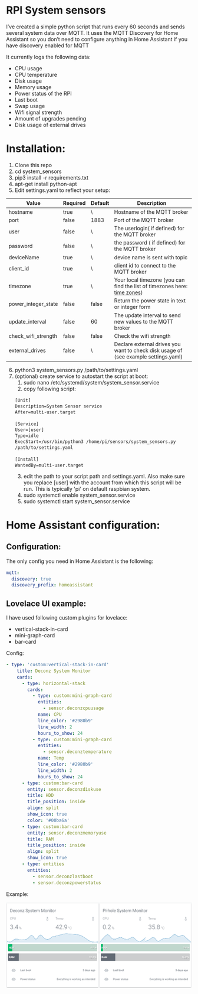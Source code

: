 # RPI System sensors
I’ve created a simple python script that runs every 60 seconds and sends several system data over MQTT. It uses the MQTT Discovery for Home Assistant so you don’t need to configure anything in Home Assistant if you have discovery enabled for MQTT

It currently logs the following data:
* CPU usage
* CPU temperature
* Disk usage
* Memory usage
* Power status of the RPI
* Last boot
* Swap usage
* Wifi signal strength
* Amount of upgrades pending
* Disk usage of external drives

# Installation:
1. Clone this repo
2. cd system_sensors
3. pip3 install -r requirements.txt
4. apt-get install python-apt
5. Edit settings.yaml to reflect your setup:

| Value  | Required | Default | Description | 
| ------------- | ------------- | ------------- | ------------- |
| hostname  | true | \ | Hostname of the MQTT broker
| port  | false | 1883 | Port of the MQTT broker
| user | false | \ | The userlogin( if defined) for the MQTT broker
| password | false | \ | the password ( if defined) for the MQTT broker
| deviceName | true | \ | device name is sent with topic
| client_id | true | \ | client id to connect to the MQTT broker
| timezone | true | \ | Your local timezone (you can find the list of timezones here: [time zones](https://gist.github.com/heyalexej/8bf688fd67d7199be4a1682b3eec7568))
| power_integer_state | false | false | Return the power state in text or integer form
| update_interval | false | 60 | The update interval to send new values to the MQTT broker 
| check_wifi_strength | false | false | Check the wifi strength 
| external_drives | false | \ | Declare external drives you want to check disk usage of (see example settings.yaml)

6. python3 system_sensors.py /path/to/settings.yaml
7. (optional) create service to autostart the script at boot:
    1. sudo nano /etc/systemd/system/system_sensor.service
    2. copy following script:
    ```shell
    [Unit]
    Description=System Sensor service
    After=multi-user.target

    [Service]
    User=[user]
    Type=idle
    ExecStart=/usr/bin/python3 /home/pi/sensors/system_sensors.py /path/to/settings.yaml

    [Install]
    WantedBy=multi-user.target
    ```
    3. edit the path to your script path and settings.yaml. Also make sure you replace [user] with the account from which this script will be run. This is typically 'pi' on default raspbian system.
    4. sudo systemctl enable system_sensor.service 
    5. sudo systemctl start system_sensor.service

# Home Assistant configuration:
## Configuration:
The only config you need in Home Assistant is the following:
```yaml
mqtt:
  discovery: true
  discovery_prefix: homeassistant
```

## Lovelace UI example:
I have used following custom plugins for lovelace:
* vertical-stack-in-card
* mini-graph-card
* bar-card

Config:
```yaml
- type: 'custom:vertical-stack-in-card'
    title: Deconz System Monitor
    cards:
      - type: horizontal-stack
        cards:
          - type: custom:mini-graph-card
            entities:
              - sensor.deconzcpuusage
            name: CPU
            line_color: '#2980b9'
            line_width: 2
            hours_to_show: 24
          - type: custom:mini-graph-card
            entities:
              - sensor.deconztemperature
            name: Temp
            line_color: '#2980b9'
            line_width: 2
            hours_to_show: 24
      - type: custom:bar-card
        entity: sensor.deconzdiskuse
        title: HDD
        title_position: inside
        align: split
        show_icon: true
        color: '#00ba6a'
      - type: custom:bar-card
        entity: sensor.deconzmemoryuse
        title: RAM
        title_position: inside
        align: split
        show_icon: true
      - type: entities
        entities:
          - sensor.deconzlastboot
          - sensor.deconzpowerstatus
```
Example:

![alt text](images/example.png?raw=true "Example")
